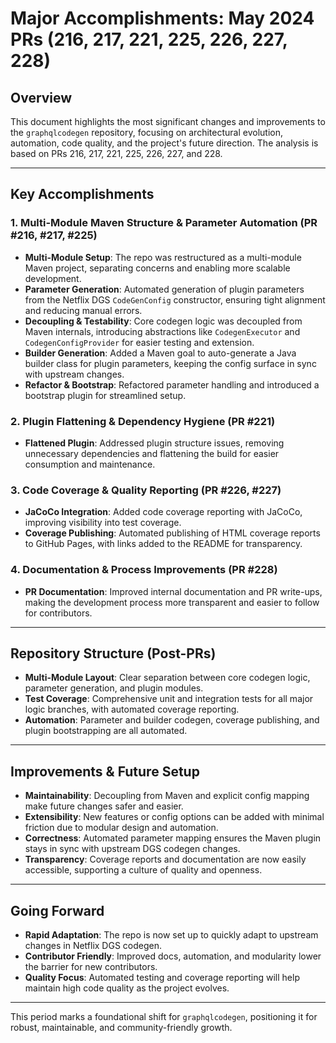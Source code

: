 
# Major Accomplishments: May 2024 PRs (216, 217, 221, 225, 226, 227, 228)

## Overview
This document highlights the most significant changes and improvements to the `graphqlcodegen` repository, focusing on architectural evolution, automation, code quality, and the project's future direction. The analysis is based on PRs 216, 217, 221, 225, 226, 227, and 228.

---

## Key Accomplishments

### 1. Multi-Module Maven Structure & Parameter Automation (PR #216, #217, #225)
- **Multi-Module Setup**: The repo was restructured as a multi-module Maven project, separating concerns and enabling more scalable development.
- **Parameter Generation**: Automated generation of plugin parameters from the Netflix DGS `CodeGenConfig` constructor, ensuring tight alignment and reducing manual errors.
- **Decoupling & Testability**: Core codegen logic was decoupled from Maven internals, introducing abstractions like `CodegenExecutor` and `CodegenConfigProvider` for easier testing and extension.
- **Builder Generation**: Added a Maven goal to auto-generate a Java builder class for plugin parameters, keeping the config surface in sync with upstream changes.
- **Refactor & Bootstrap**: Refactored parameter handling and introduced a bootstrap plugin for streamlined setup.

### 2. Plugin Flattening & Dependency Hygiene (PR #221)
- **Flattened Plugin**: Addressed plugin structure issues, removing unnecessary dependencies and flattening the build for easier consumption and maintenance.

### 3. Code Coverage & Quality Reporting (PR #226, #227)
- **JaCoCo Integration**: Added code coverage reporting with JaCoCo, improving visibility into test coverage.
- **Coverage Publishing**: Automated publishing of HTML coverage reports to GitHub Pages, with links added to the README for transparency.

### 4. Documentation & Process Improvements (PR #228)
- **PR Documentation**: Improved internal documentation and PR write-ups, making the development process more transparent and easier to follow for contributors.

---

## Repository Structure (Post-PRs)
- **Multi-Module Layout**: Clear separation between core codegen logic, parameter generation, and plugin modules.
- **Test Coverage**: Comprehensive unit and integration tests for all major logic branches, with automated coverage reporting.
- **Automation**: Parameter and builder codegen, coverage publishing, and plugin bootstrapping are all automated.

---

## Improvements & Future Setup
- **Maintainability**: Decoupling from Maven and explicit config mapping make future changes safer and easier.
- **Extensibility**: New features or config options can be added with minimal friction due to modular design and automation.
- **Correctness**: Automated parameter mapping ensures the Maven plugin stays in sync with upstream DGS codegen changes.
- **Transparency**: Coverage reports and documentation are now easily accessible, supporting a culture of quality and openness.

---

## Going Forward
- **Rapid Adaptation**: The repo is now set up to quickly adapt to upstream changes in Netflix DGS codegen.
- **Contributor Friendly**: Improved docs, automation, and modularity lower the barrier for new contributors.
- **Quality Focus**: Automated testing and coverage reporting will help maintain high code quality as the project evolves.

---

This period marks a foundational shift for `graphqlcodegen`, positioning it for robust, maintainable, and community-friendly growth. 